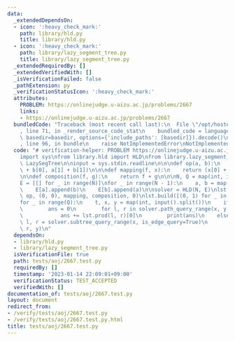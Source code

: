 ```yaml
---
data:
  _extendedDependsOn:
  - icon: ':heavy_check_mark:'
    path: library/hld.py
    title: library/hld.py
  - icon: ':heavy_check_mark:'
    path: library/lazy_segment_tree.py
    title: library/lazy_segment_tree.py
  _extendedRequiredBy: []
  _extendedVerifiedWith: []
  _isVerificationFailed: false
  _pathExtension: py
  _verificationStatusIcon: ':heavy_check_mark:'
  attributes:
    PROBLEM: https://onlinejudge.u-aizu.ac.jp/problems/2667
    links:
    - https://onlinejudge.u-aizu.ac.jp/problems/2667
  bundledCode: "Traceback (most recent call last):\n  File \"/opt/hostedtoolcache/PyPy/3.7.13/x64/site-packages/onlinejudge_verify/documentation/build.py\"\
    , line 71, in _render_source_code_stat\n    bundled_code = language.bundle(stat.path,\
    \ basedir=basedir, options={'include_paths': [basedir]}).decode()\n  File \"/opt/hostedtoolcache/PyPy/3.7.13/x64/site-packages/onlinejudge_verify/languages/python.py\"\
    , line 96, in bundle\n    raise NotImplementedError\nNotImplementedError\n"
  code: "# verification-helper: PROBLEM https://onlinejudge.u-aizu.ac.jp/problems/2667\n\
    import sys\nfrom library.hld import HLD\nfrom library.lazy_segment_tree import\
    \ LazySegTree\n\ninput = sys.stdin.readline\n\n\ndef op(a, b):\n    return (a[0]\
    \ + b[0], a[1] + b[1])\n\n\ndef mapping(f, x):\n    return (x[0] + f * x[1], x[1])\n\
    \n\ndef composition(f, g):\n    return f + g\n\n\nN, Q = map(int, input().split())\n\
    E = [[] for _ in range(N)]\nfor _ in range(N - 1):\n    a, b = map(int, input().split())\n\
    \    E[a].append(b)\n    E[b].append(a)\n\nsolver = HLD(N, E)\nlst = LazySegTree(N,\
    \ op, (0, 0), mapping, composition, 0)\nlst.build([(0, 1) for _ in range(N)])\n\
    for _ in range(Q):\n    t, x, y = map(int, input().split())\n    if t == 0:\n\
    \        ans = 0\n        for l, r in solver.path_query_range(x, y, is_edge_query=True):\n\
    \            ans += lst.prod(l, r)[0]\n        print(ans)\n    else:\n       \
    \ l, r = solver.subtree_query_range(x, is_edge_query=True)\n        lst.apply(l,\
    \ r, y)\n"
  dependsOn:
  - library/hld.py
  - library/lazy_segment_tree.py
  isVerificationFile: true
  path: tests/aoj/2667.test.py
  requiredBy: []
  timestamp: '2023-01-14 22:09:01+09:00'
  verificationStatus: TEST_ACCEPTED
  verifiedWith: []
documentation_of: tests/aoj/2667.test.py
layout: document
redirect_from:
- /verify/tests/aoj/2667.test.py
- /verify/tests/aoj/2667.test.py.html
title: tests/aoj/2667.test.py
---
```

